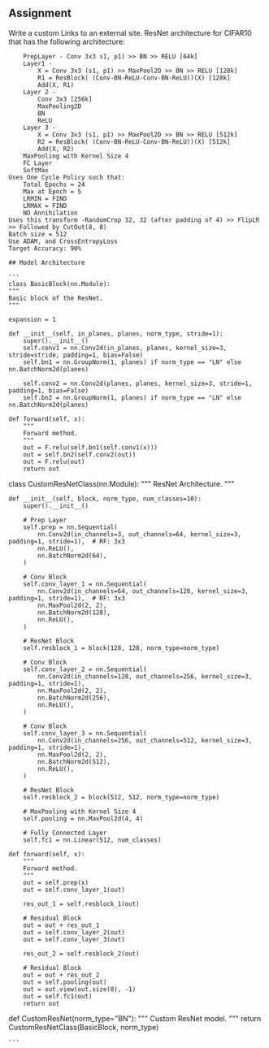 ## Assignment
Write a custom Links to an external site. ResNet architecture for CIFAR10 that has the following architecture:

        PrepLayer - Conv 3x3 s1, p1) >> BN >> RELU [64k]
        Layer1 -
            X = Conv 3x3 (s1, p1) >> MaxPool2D >> BN >> RELU [128k]
            R1 = ResBlock( (Conv-BN-ReLU-Conv-BN-ReLU))(X) [128k] 
            Add(X, R1)
        Layer 2 -
            Conv 3x3 [256k]
            MaxPooling2D
            BN
            ReLU
        Layer 3 -
            X = Conv 3x3 (s1, p1) >> MaxPool2D >> BN >> RELU [512k]
            R2 = ResBlock( (Conv-BN-ReLU-Conv-BN-ReLU))(X) [512k]
            Add(X, R2)
        MaxPooling with Kernel Size 4
        FC Layer 
        SoftMax
    Uses One Cycle Policy such that:
        Total Epochs = 24
        Max at Epoch = 5
        LRMIN = FIND
        LRMAX = FIND
        NO Annihilation
    Uses this transform -RandomCrop 32, 32 (after padding of 4) >> FlipLR >> Followed by CutOut(8, 8)
    Batch size = 512
    Use ADAM, and CrossEntropyLoss
    Target Accuracy: 90%

    ## Model Architecture

    '''
    class BasicBlock(nn.Module):
    """
    Basic block of the ResNet.
    """

    expansion = 1

    def __init__(self, in_planes, planes, norm_type, stride=1):
        super().__init__()
        self.conv1 = nn.Conv2d(in_planes, planes, kernel_size=3, stride=stride, padding=1, bias=False)
        self.bn1 = nn.GroupNorm(1, planes) if norm_type == "LN" else nn.BatchNorm2d(planes)

        self.conv2 = nn.Conv2d(planes, planes, kernel_size=3, stride=1, padding=1, bias=False)
        self.bn2 = nn.GroupNorm(1, planes) if norm_type == "LN" else nn.BatchNorm2d(planes)

    def forward(self, x):
        """
        Forward method.
        """
        out = F.relu(self.bn1(self.conv1(x)))
        out = self.bn2(self.conv2(out))
        out = F.relu(out)
        return out


class CustomResNetClass(nn.Module):
    """
    ResNet Architecture.
    """

    def __init__(self, block, norm_type, num_classes=10):
        super().__init__()

        # Prep Layer
        self.prep = nn.Sequential(
            nn.Conv2d(in_channels=3, out_channels=64, kernel_size=3, padding=1, stride=1),  # RF: 3x3
            nn.ReLU(),
            nn.BatchNorm2d(64),
        )

        # Conv Block
        self.conv_layer_1 = nn.Sequential(
            nn.Conv2d(in_channels=64, out_channels=128, kernel_size=3, padding=1, stride=1),  # RF: 3x3
            nn.MaxPool2d(2, 2),
            nn.BatchNorm2d(128),
            nn.ReLU(),
        )

        # ResNet Block
        self.resblock_1 = block(128, 128, norm_type=norm_type)

        # Conv Block
        self.conv_layer_2 = nn.Sequential(
            nn.Conv2d(in_channels=128, out_channels=256, kernel_size=3, padding=1, stride=1),
            nn.MaxPool2d(2, 2),
            nn.BatchNorm2d(256),
            nn.ReLU(),
        )

        # Conv Block
        self.conv_layer_3 = nn.Sequential(
            nn.Conv2d(in_channels=256, out_channels=512, kernel_size=3, padding=1, stride=1),
            nn.MaxPool2d(2, 2),
            nn.BatchNorm2d(512),
            nn.ReLU(),
        )

        # ResNet Block
        self.resblock_2 = block(512, 512, norm_type=norm_type)

        # MaxPooling with Kernel Size 4
        self.pooling = nn.MaxPool2d(4, 4)

        # Fully Connected Layer
        self.fc1 = nn.Linear(512, num_classes)

    def forward(self, x):
        """
        Forward method.
        """
        out = self.prep(x)
        out = self.conv_layer_1(out)

        res_out_1 = self.resblock_1(out)

        # Residual Block
        out = out + res_out_1
        out = self.conv_layer_2(out)
        out = self.conv_layer_3(out)

        res_out_2 = self.resblock_2(out)

        # Residual Block
        out = out + res_out_2
        out = self.pooling(out)
        out = out.view(out.size(0), -1)
        out = self.fc1(out)
        return out


def CustomResNet(norm_type="BN"):
    """
    Custom ResNet model.
    """
    return CustomResNetClass(BasicBlock, norm_type)

    '''
